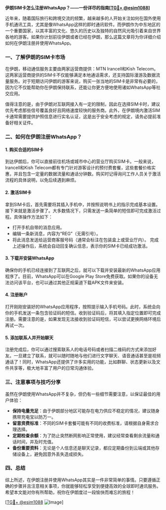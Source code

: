 **伊朗SIM卡怎么注册WhatsApp？——一份详尽的指南[[TG💪+ @esim1088](https://t.me/s/esim1088)]**

近年来，随着国际旅行和跨境交流的频繁，越来越多的人开始关注如何在国外使用手机通讯工具，尤其是像WhatsApp这样的即时通讯软件。而伊朗作为中东地区的一个重要国家，以其丰富的文化、悠久的历史以及独特的自然风光吸引着来自世界各地的游客。如果你计划前往伊朗或者已经在伊朗，那么这篇文章将为你详细介绍如何在伊朗注册并使用WhatsApp。

### 一、了解伊朗的SIM卡市场

在伊朗，移动通信服务主要由两家运营商提供：MTN Irancell和Kish Telecom。这两家运营商提供的SIM卡不仅能够满足本地通话需求，还支持国际漫游及数据流量服务。对于短期访问伊朗的游客来说，购买一张当地的SIM卡是非常有必要的，因为它不仅能帮助你在伊朗保持联系，还能让你更方便地使用诸如WhatsApp等社交应用。

值得注意的是，由于伊朗对互联网接入有一定的限制，因此在选择SIM卡时，建议优先考虑那些信号覆盖良好且网络速度较快的服务商。此外，在伊朗境内激活SIM卡通常需要提供护照信息进行实名认证，这是出于安全考虑的规定，请务必提前准备好相关证件。

### 二、如何在伊朗注册WhatsApp？

#### 1. 购买合适的SIM卡
到达伊朗后，你可以直接前往机场或城市中心的营业厅购买SIM卡。一般来说，Irancell和Kish Telecom都有专门针对游客设计的预付费套餐，这些套餐价格实惠，并且包含一定量的数据流量和通话分钟数。购买时记得询问工作人员关于激活流程的具体说明，以免后续遇到麻烦。

#### 2. 激活SIM卡
拿到SIM卡后，首先需要将其插入手机中，并按照说明书上的指示完成基本设置。接下来就是激活步骤了。大多数情况下，只需发送一条简单的短信即可完成激活过程。具体操作方法如下：
- 打开手机自带的消息应用。
- 编辑一条新消息，内容为“REG”（无需引号）。
- 将此消息发送给运营商客服号码（通常会标注在包装盒上或营业厅内）。
完成上述操作后，系统会自动回复确认信息，表示你的SIM卡已经成功激活。

#### 3. 下载并安装WhatsApp
确保你的手机已经连接到了互联网之后，就可以下载并安装最新的WhatsApp应用程序了。目前，WhatsApp可以在Google Play Store免费获取。如果你的设备无法访问该平台，也可以通过其他正规渠道下载APK文件来安装。

#### 4. 注册账户
打开刚刚安装好的WhatsApp应用程序，按照提示输入手机号码。此时，系统会向你的手机发送一条包含验证码的短信。收到验证码后，将其填入指定位置即可完成注册。需要注意的是，如果发现无法接收到验证码短信，可以尝试更换网络环境后再试一次。

#### 5. 添加联系人并开始聊天
注册完成后，你可以通过搜索联系人的电话号码或者扫描二维码的方式来添加好友。一旦建立了联系，就可以随时随地与他们进行文字聊天、语音通话甚至是视频通话了！同时，WhatsApp还提供了许多实用的功能，比如群聊、状态更新以及文件共享等，极大地丰富了用户的日常沟通体验。

### 三、注意事项与技巧分享

虽然在伊朗使用WhatsApp并不复杂，但仍有一些细节需要注意，以保证最佳的用户体验：

- **保持电量充足**：由于伊朗部分地区可能存在电力供应不稳定的情况，建议随身携带充电宝以防万一。
- **留意资费标准**：不同的SIM卡套餐可能有不同的收费标准，请根据自身需求合理选择。
- **定期检查余额**：为了防止突然断网影响正常使用，建议经常查看剩余流量和通话时间，并及时充值。
- **备份重要资料**：无论是个人信息还是聊天记录，都应定期备份到云端或其他存储设备上，避免因意外丢失造成损失。

### 四、总结

综上所述，在伊朗注册并使用WhatsApp其实是一件非常简单的事情。只要遵循正确的步骤并且注意相关事项，你就能够轻松享受到便捷高效的全球即时通讯服务。希望本文能对你有所帮助，祝你在伊朗度过一段愉快而难忘的旅程！

[[TG💪+ @esim1088](https://t.me/s/esim1088) ![Image](https://i.postimg.cc/4NQfJmqS/Snipaste-2025-05-13-00-14-12.png)]